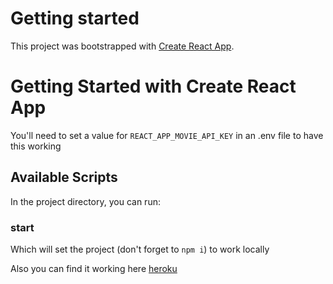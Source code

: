 # Getting started

This project was bootstrapped with [Create React App](https://github.com/facebook/create-react-app).

# Getting Started with Create React App

You'll need to set a value for `REACT_APP_MOVIE_API_KEY` in an .env file to have this working

## Available Scripts

In the project directory, you can run:

### start

Which will set the project (don't forget to `npm i`) to work locally

Also you can find it working here [heroku](https://rockstar-ch.herokuapp.com)
